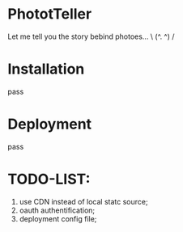 # PhototTeller

Let me tell you the story bebind photoes... \ (^. ^) /


# Installation
pass

# Deployment
pass

# TODO-LIST:
1. use CDN instead of local statc source;
2. oauth authentification;
3. deployment config file;

